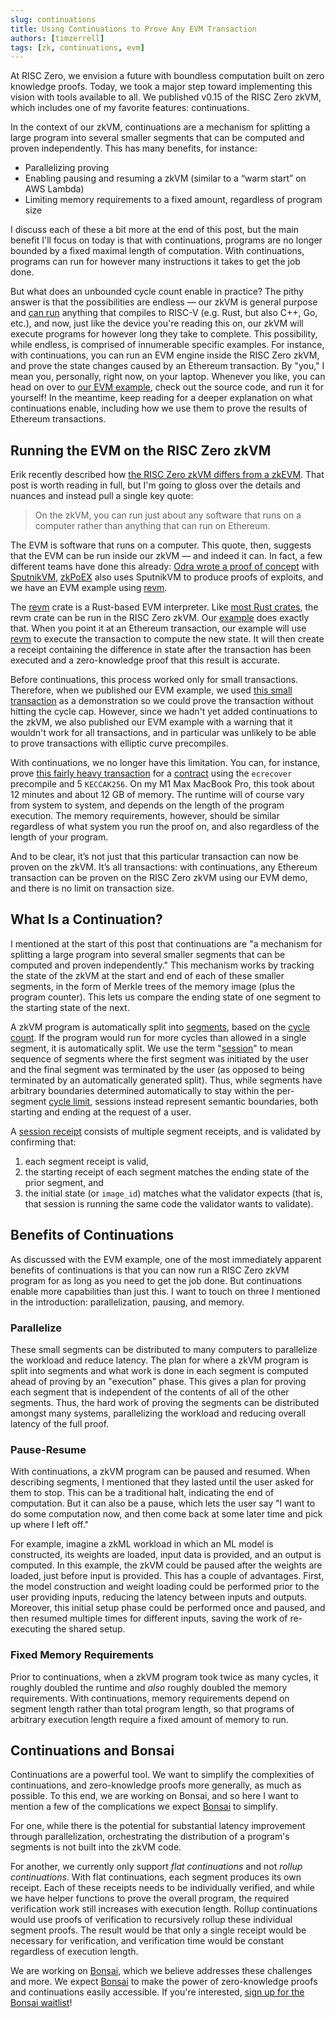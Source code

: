 ```yaml
---
slug: continuations
title: Using Continuations to Prove Any EVM Transaction
authors: [timzerrell]
tags: [zk, continuations, evm]
---
```


[zkevm-vs-zkvm]: https://www.risczero.com/blog/zkVM
[evm-example-github]: https://github.com/risc0/risc0/tree/main/examples/zkevm-demo
[odra-zkvm-evm]: https://odra.dev/blog/evm-at-risc0/
[SputnikVM]: https://github.com/rust-blockchain/evm/
[zkPoEX]: https://github.com/zkoranges/zkPoEX
[revm]: https://crates.io/crates/revm
[crate-validation]: https://risc0.github.io/ghpages/dev/crate-validation/index.html
[small-transaction]: https://etherscan.io/tx/0x671a3b40ecb7d51b209e68392df2d38c098aae03febd3a88be0f1fa77725bbd7
[precompile-transaction]: https://etherscan.io/tx/0x600d18676aef439ec6ba33d143b78878a520682be7fd8331c74bdf672988a2b1
[precompile-contract]: https://etherscan.io/address/0x6b175474e89094c44da98b954eedeac495271d0f#code
[Bonsai]: https://www.bonsai.xyz/
[bonsai-waitlist]: https://fmree464va4.typeform.com/to/t6hZD54Z
[segment-docs]: https://docs.rs/risc0-zkvm/latest/risc0_zkvm/struct.Segment.html
[session-docs]: https://docs.rs/risc0-zkvm/latest/risc0_zkvm/struct.Session.html
[cycles-docs]: https://docs.rs/risc0-zkvm/latest/risc0_zkvm/struct.Segment.html#structfield.po2
[segment-limit-docs]: https://docs.rs/risc0-zkvm/latest/risc0_zkvm/struct.ExecutorEnvBuilder.html#method.segment_limit_po2
[session-receipt-docs]: https://docs.rs/risc0-zkvm/latest/risc0_zkvm/receipt/struct.SessionReceipt.html

At RISC Zero, we envision a future with boundless computation built on zero knowledge proofs.
Today, we took a major step toward implementing this vision with tools available to all.
We published v0.15 of the RISC Zero zkVM, which includes one of my favorite features: continuations.

In the context of our zkVM, continuations are a mechanism for splitting a large program into several smaller segments that can be computed and proven independently.
This has many benefits, for instance:
* Parallelizing proving
* Enabling pausing and resuming a zkVM (similar to a “warm start” on AWS Lambda)
* Limiting memory requirements to a fixed amount, regardless of program size

I discuss each of these a bit more at the end of this post, but the main benefit I'll focus on today is that with continuations, programs are no longer bounded by a fixed maximal length of computation.
With continuations, programs can run for however many instructions it takes to get the job done.

But what does an unbounded cycle count enable in practice?
The pithy answer is that the possibilities are endless — our zkVM is general purpose and [can run][crate-validation] anything that compiles to RISC-V (e.g. Rust, but also C++, Go, etc.), and now, just like the device you're reading this on, our zkVM will execute programs for however long they take to complete.
This possibility, while endless, is comprised of innumerable specific examples.
For instance, with continuations, you can run an EVM engine inside the RISC Zero zkVM, and prove the state changes caused by an Ethereum transaction.
By "you," I mean you, personally, right now, on your laptop.
Whenever you like, you can head on over to [our EVM example][evm-example-github], check out the source code, and run it for yourself!
In the meantime, keep reading for a deeper explanation on what continuations enable, including how we use them to prove the results of Ethereum transactions.

## Running the EVM on the RISC Zero zkVM

Erik recently described how [the RISC Zero zkVM differs from a zkEVM][zkevm-vs-zkvm].
That post is worth reading in full, but I'm going to gloss over the details and nuances and instead pull a single key quote:
> On the zkVM, you can run just about any software that runs on a computer rather than anything that can run on Ethereum.

The EVM is software that runs on a computer.
This quote, then, suggests that the EVM can be run inside our zkVM — and indeed it can. In fact, a few different teams have done this already:
[Odra wrote a proof of concept][odra-zkvm-evm] with [SputnikVM],
[zkPoEX] also uses SputnikVM to produce proofs of exploits,
and we have an EVM example using [revm].

The [revm] crate is a Rust-based EVM interpreter.
Like [most Rust crates][crate-validation], the revm crate can be run in the RISC Zero zkVM.
Our [example][evm-example-github] does exactly that.
When you point it at an Ethereum transaction, our example will use [revm] to execute the transaction to compute the new state.
It will then create a receipt containing the difference in state after the transaction has been executed and a zero-knowledge proof that this result is accurate.

Before continuations, this process worked only for small transactions.
Therefore, when we published our EVM example, we used [this small transaction][small-transaction] as a demonstration so we could prove the transaction without hitting the cycle cap.
However, since we hadn't yet added continuations to the zkVM, we also published our EVM example with a warning that it wouldn't work for all transactions, and in particular was unlikely to be able to prove transactions with elliptic curve precompiles.

With continuations, we no longer have this limitation.
You can, for instance, prove [this fairly heavy transaction][precompile-transaction] for a [contract][precompile-contract] using the `ecrecover` precompile and 5 `KECCAK256`.
On my M1 Max MacBook Pro, this took about 12 minutes and about 12 GB of memory.
The runtime will of course vary from system to system, and depends on the length of the program execution.
The memory requirements, however, should be similar regardless of what system you run the proof on, and also regardless of the length of your program.

And to be clear, it’s not just that this particular transaction can now be proven on the zkVM. It’s all transactions:
with continuations, any Ethereum transaction can be proven on the RISC Zero zkVM using our EVM demo, and there is no limit on transaction size.

## What Is a Continuation?

I mentioned at the start of this post that continuations are "a mechanism for splitting a large program into several smaller segments that can be computed and proven independently."
This mechanism works by tracking the state of the zkVM at the start and end of each of these smaller segments, in the form of Merkle trees of the memory image (plus the program counter).
This lets us compare the ending state of one segment to the starting state of the next.

A zkVM program is automatically split into [segments][segment-docs], based on the [cycle count][cycles-docs].
If the program would run for more cycles than allowed in a single segment, it is automatically split.
We use the term "[session][session-docs]" to mean sequence of segments where the first segment was initiated by the user and the final segment was terminated by the user (as opposed to being terminated by an automatically generated split).
Thus, while segments have arbitrary boundaries determined automatically to stay within the per-segment [cycle limit][segment-limit-docs], sessions instead represent semantic boundaries, both starting and ending at the request of a user.

A [session receipt][session-receipt-docs] consists of multiple segment receipts, and is validated by confirming that:
1. each segment receipt is valid,
2. the starting receipt of each segment matches the ending state of the prior segment, and
3. the initial state (or `image_id`) matches what the validator expects (that is, that session is running the same code the validator wants to validate).

## Benefits of Continuations

As discussed with the EVM example, one of the most immediately apparent benefits of continuations is that you can now run a RISC Zero zkVM program for as long as you need to get the job done.
But continuations enable more capabilities than just this. I want to touch on three I mentioned in the introduction: parallelization, pausing, and memory.

### Parallelize
These small segments can be distributed to many computers to parallelize the workload and reduce latency.
The plan for where a zkVM program is split into segments and what work is done in each segment is computed ahead of proving by an "execution" phase.
This gives a plan for proving each segment that is independent of the contents of all of the other segments.
Thus, the hard work of proving the segments can be distributed amongst many systems, parallelizing the workload and reducing overall latency of the full proof.

### Pause-Resume
With continuations, a zkVM program can be paused and resumed.
When describing segments, I mentioned that they lasted until the user asked for them to stop.
This can be a traditional halt, indicating the end of computation.
But it can also be a pause, which lets the user say "I want to do some computation now, and then come back at some later time and pick up where I left off."

For example, imagine a zkML workload in which an ML model is constructed, its weights are loaded, input data is provided, and an output is computed.
In this example, the zkVM could be paused after the weights are loaded, just before input is provided.
This has a couple of advantages.
First, the model construction and weight loading could be performed prior to the user providing inputs, reducing the latency between inputs and outputs.
Moreover, this initial setup phase could be performed once and paused, and then resumed multiple times for different inputs, saving the work of re-executing the shared setup.

### Fixed Memory Requirements
Prior to continuations, when a zkVM program took twice as many cycles, it roughly doubled the runtime and _also_ roughly doubled the memory requirements.
With continuations, memory requirements depend on segment length rather than total program length, so that programs of arbitrary execution length require a fixed amount of memory to run.

## Continuations and Bonsai

Continuations are a powerful tool. We want to simplify the complexities of continuations, and zero-knowledge proofs more generally, as much as possible. To this end, we are working on Bonsai, and so here I want to mention a few of the complications we expect [Bonsai] to simplify.

For one, while there is the potential for substantial latency improvement through parallelization, orchestrating the distribution of a program's segments is not built into the zkVM code.

For another, we currently only support _flat continuations_ and not _rollup continuations_.
With flat continuations, each segment produces its own receipt.
Each of these receipts needs to be individually verified, and while we have helper functions to prove the overall program, the required verification work still increases with execution length.
Rollup continuations would use proofs of verification to recursively rollup these individual segment proofs.
The result would be that only a single receipt would be necessary for verification, and verification time would be constant regardless of execution length.

We are working on [Bonsai], which we believe addresses these challenges and more.
We expect [Bonsai] to make the power of zero-knowledge proofs and continuations easily accessible.
If you're interested, [sign up for the Bonsai waitlist][bonsai-waitlist]!
